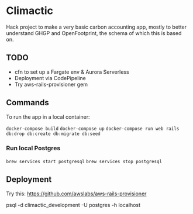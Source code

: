 # Climactic

Hack project to make a very basic carbon accounting app, mostly to better understand GHGP and OpenFootprint, the schema of which this is based on.

## TODO

- cfn to set up a Fargate env & Aurora Serverless
- Deployment via CodePipeline
- Try aws-rails-provisioner gem

## Commands

To run the app in a local container:

`docker-compose build`
`docker-compose up`
`docker-compose run web rails db:drop db:create db:migrate db:seed`

### Run local Postgres
`brew services start postgresql`
`brew services stop postgresql`

## Deployment

Try this: https://github.com/awslabs/aws-rails-provisioner

psql -d climactic_development -U postgres -h localhost
